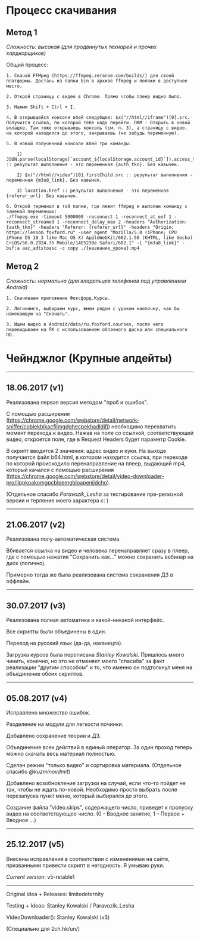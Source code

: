 
  Процесс скачивания
====================

Метод 1
--------

*Сложность: высокая (для продвинутых технарей и прочих хардкорщиков)*

Общий процесс:

    1. Скачай FFMpeg (https://ffmpeg.zeranoe.com/builds/) для своей платформы. Достань из папки bin в архиве ffmpeg и положи в доступное место.

    2. Открой страницу с видео в Chrome. Прямо чтобы плеер видно было.

    3. Нажми Shift + Ctrl + I.

    4. В открывшейся консоли вбей следубщее: $x("//html//iframe")[0].src. Получится ссылка, по которой тебе надо перейти. ПКМ - Открыть в новой вкладке. Там тоже открываешь консоль (см. п. 3), а страницу с видео, на которой находился до этого, закрываешь (не забудь переменную).
    
    5. В новой полученной консоли вбей три команды:
    
        1) JSON.parse(localStorage[`account_${localStorage.account_id}`]).access_token :: результат выполнения - это переменная {auth_tkn}. Без кавычек.
        
        2) $x("//html//video")[0].firstChild.src :: результат выполнения - переменная {m3u8_link}. Без кавычек.
        
        3) location.href :: результат выполнения - это переменная {referer_url}. Без кавычек.
    
    6. Открой терминал в той папке, где лежит ffmpeg и выполни команду c заменой переменных:
    ./ffmpeg.exe -timeout 5000000 -reconnect 1 -reconnect_at_eof 1 -reconnect_streamed 1 -reconnect_delay_max 2 -headers "Authorization: {auth_tkn}" -headers "Referer: {referer_url}" -headers "Origin: https://lesson.foxford.ru" -user_agent "Mozilla/5.0 (iPhone; CPU iPhone OS 10_3 like Mac OS X) AppleWebKit/602.1.50 (KHTML, like Gecko) CriOS/56.0.2924.75 Mobile/14E5239e Safari/602.1" -i "{m3u8_link}" -bsf:a aac_adtstoasc -c copy ./{название_урока}.mp4

Метод 2
--------------------

*Сложность: нормально (для владельцев телефонов под управлением Android)*

    1. Скачиваем приложение Фоксфорд.Курсы.

    2. Логинимся, выбираем курс, жмем рядом с уроком кнопочку, как бы намекающую на "Скачать".

    3. Ищем видео в Android/data/ru.foxford.courses, после чего перекидываем на ПК с использованием облачного диска или специального ПО.

Чейнджлог (Крупные апдейты)
====================

---

18.06.2017 (v1)
---

Реализована первая версия методом "проб и ошибок".

С помощью расширения (https://chrome.google.com/webstore/detail/network-sniffer/coblekblkacfilmgdghecpekhadldjfj) необходимо перехватить момент перехода к видео. Нажав на поле со ссылкой, соответствующей видео, откроется поле, где в Request Headers будет параметр Cookie. 

В скрипт вводится 2 значения: адрес видео и куки. На выходе получается файл b64.html, в котором находится ссылка, при переходе по которой происходило перенаправление на плеер, выдающий mp4, который качался с помощью расширения (https://chrome.google.com/webstore/detail/video-downloader-pro/ilppkoakomgpcblpemgbloapenijdcho).

(Отдельное спасибо *Paravozik_Lesha* за тестирование пре-релизной версии и терпение моего характера c: )

---

21.06.2017 (v2)
---

Реализована полу-автоматическая система.

Вбивается ссылка на видео и человека перенаправляет сразу в плеер, где с помощью нажатия "Сохранить как..." можно сохранить вебинар на диск (логично). 

Примерно тогда же была реализована система сохранения ДЗ в оффлайн.

---

30.07.2017 (v3)
---

Реализована полная автоматика и какой-никакой интерфейс.

Все скрипты были объединены в один.

Перевод на русский язык (да-да, наканецта).

Загрузка курсов была переписана *Stanley Kowalski*. Пришлось много чинить, конечно, но это не отменяет моего "спасиба" за факт реализации "другим способом" и то, что именно он подтолкнул меня на объединение обоих скриптов.

---

05.08.2017 (v4)
---

Исправлено множество ошибок.

Разделение на модули для легкости починки.

Добавлено сохранение теории и ДЗ.

Объединение всех действий в единый оператор. За один проход теперь можно скачать весь материал полностью.

Сделан режим "только видео" и сортировка материала. (Отдельное спасибо *@kuzminovdmit*)

Добавлено возобновление загрузки на случай, если что-то пойдет не так, чтобы не ждать по-новой. Необходимо просто выбрать после перезапуска пункт меню, который выбирался до этого.

Создание файла "video.skips", содержащего число, приведет к пропуску видео на соответствующее число. (0 - Вводное занятие, 1 - Первое + Вводное ...)

--------

25.12.2017 (v5)
---

Внесены исправления в соответствии с изменениями на сайте, призванными привести скрипт в негодность. Я умываю руки.

*Current version*: v5-rstable1

--------

Original idea + Releases: limitedeternity

Testing + Ideas: Stanley Kowalski / Paravozik_Lesha

VideoDownloader(): Stanley Kowalski (v3)

(Специально для 2ch.hk/un/)
